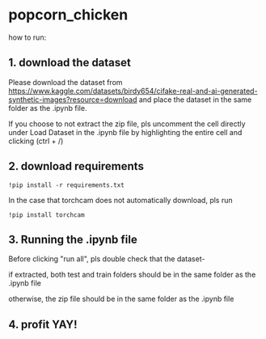# popcorn_chicken

how to run:

## 1. download the dataset
Please download the dataset from https://www.kaggle.com/datasets/birdy654/cifake-real-and-ai-generated-synthetic-images?resource=download
and place the dataset in the same folder as the .ipynb file.

If you choose to not extract the zip file, pls uncomment the cell directly under Load Dataset in the .ipynb file by highlighting the entire cell and clicking (ctrl + /)


## 2. download requirements

```.
!pip install -r requirements.txt
```
In the case that torchcam does not automatically download, pls run
```
!pip install torchcam
```

## 3. Running the .ipynb file
Before clicking "run all", pls double check that the dataset- 

if extracted, both test and train folders should be in the same folder as the .ipynb file

otherwise, the zip file should be in the same folder as the .ipynb file

## 4. profit YAY!
